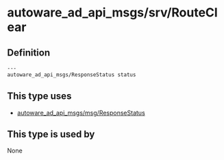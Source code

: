 # autoware_ad_api_msgs/srv/RouteClear

## Definition

```txt
---
autoware_ad_api_msgs/ResponseStatus status
```

## This type uses

- [autoware_ad_api_msgs/msg/ResponseStatus](../../autoware_ad_api_msgs/msg/response_status.md)

## This type is used by

None
